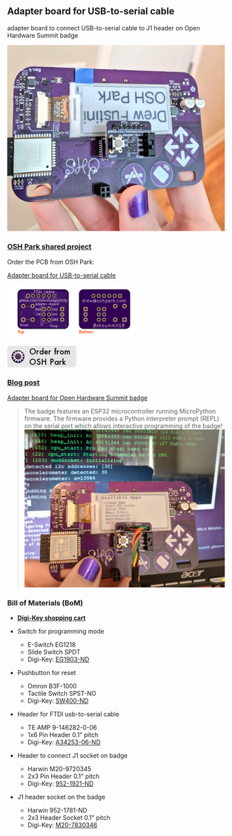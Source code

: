 ## Adapter board for USB-to-serial cable
adapter board to connect USB-to-serial cable to J1 header on Open Hardware Summit badge

[![assembled adapter board on badge](images/preview.jpg)](https://oshpark.com/shared_projects/39CXLX65)

### [OSH Park shared project](https://oshpark.com/shared_projects/39CXLX65)
Order the PCB from OSH Park:

[Adapter board for USB-to-serial cable](https://oshpark.com/shared_projects/39CXLX65)

[![OSH Park PCB preview](images/preview.png)](https://oshpark.com/shared_projects/39CXLX65)

[![order from OSH Park](images/order.png)](https://oshpark.com/shared_projects/39CXLX65)


### [Blog post](http://blog.oshpark.com/2018/10/19/adapter-board-for-open-hardware-summit-badge/)
[Adapter board for Open Hardware Summit badge](http://blog.oshpark.com/2018/10/19/adapter-board-for-open-hardware-summit-badge/)
> The badge features an ESP32 microcontroller running MicroPython firmware.  The firmware provides a Python interpreter prompt (REPL) on the serial port which allows interactive programming of the badge!
[![assembled adapter board on badge](images/console.jpg)](http://blog.oshpark.com/2018/10/19/adapter-board-for-open-hardware-summit-badge/)

### Bill of Materials (BoM)
* **[Digi-Key shopping cart](https://www.digikey.com/short/jdb477)**

* Switch for programming mode
  * E-Switch EG1218
  * Slide Switch SPDT
  * Digi-Key: [EG1903-ND](https://www.digikey.com/short/jdmjh3)

* Pushbutton for reset
  * Omron B3F-1000
  * Tactile Switch SPST-NO
  * Digi-Key: [SW400-ND](https://www.digikey.com/short/jdmjhz)

* Header for FTDI usb-to-serial cable
  * TE AMP 9-146282-0-06
  * 1x6 Pin Header 0.1" pitch
  * Digi-Key: [A34253-06-ND](https://www.digikey.com/short/jdmjhd)

* Header to connect J1 socket on badge
  * Harwin M20-9720345
  * 2x3 Pin Header 0.1" pitch
  * Digi-Key: [952-1921-ND](https://www.digikey.com/short/jdmj9p)
  
* J1 header socket on the badge
  * Harwin 952-1781-ND
  * 2x3 Header Socket  0.1" pitch
  * Digi-Key: [M20-7830346](https://www.digikey.com/short/jdbtfc)

